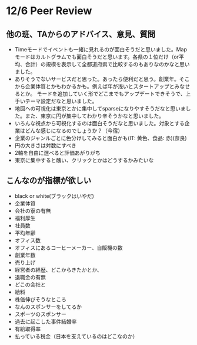 # 12/6 Peer Review
## 他の班、TAからのアドバイス、意見、質問
- Timeモードでイベントも一緒に見れるのが面白そうだと思いました。Mapモードはカルトグラムでも面白そうだと思います。各県の１位だけ（or平均、合計）の規模を表示して全都道府県で比較するのもありなのかなと思いました。
- ありそうでないサービスだと思った。あったら便利だと思う。創業年。そこから企業体質とかもわかるかも。例えば年が浅いとスタートアップとみなせるとか。
モードを追加していく形でどこまでもアップデートできそうで、上手いテーマ設定だなと思いました。
- 地図への可視化は東京とかに集中してsparseになりやすそうだなと思いました。また、東京に円が集中してわかり辛そうかなと思いました。
- いろんな視点から可視化するのは面白そうだなと思いました。対象とする企業はどんな感じになるのでしょうか？（今宿）
- 企業のジャンルごとに色分けしてみると面白かも(IT: 黄色、食品: 赤)(奈良)
- 円の大きさは対数にすべき
- 2軸を自由に選べると評価あがりがち
- 東京に集中すると醜い、クリックとかはどうするかみたいな
  
## こんなのが指標が欲しい 
- black or white(ブラックはいやだ)
- 企業体質
- 会社の寮の有無
- 福利厚生
- 社員数
- 平均年齢
- オフィス数
- オフィスにあるコーヒーメーカー、自販機の数
- 創業年数
- 売り上げ
- 経営者の経歴、どこからきたかとか、
- 退職金の有無
- どこの会社と
- 給料
- 株価伸びそうなところ
- なんのスポンサーをしてるか
- スポーツのスポンサー
- 過去に起こした事件結婚率
- 有給取得率
- 払っている税金（日本を支えているのはどこなのか）
